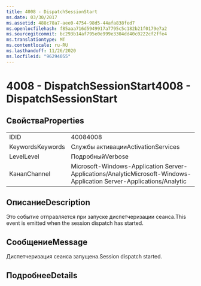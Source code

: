 ```yaml
---
title: 4008 - DispatchSessionStart
ms.date: 03/30/2017
ms.assetid: 488c78a7-aee0-4754-98d5-44afa838fed7
ms.openlocfilehash: f85aaa716d5949917a7795c5c182b21f0179e7a2
ms.sourcegitcommit: bc293b14af795e0e999e3304dd40c0222cf2ffe4
ms.translationtype: MT
ms.contentlocale: ru-RU
ms.lasthandoff: 11/26/2020
ms.locfileid: "96294055"
---
```

# <a name="4008---dispatchsessionstart"></a><span data-ttu-id="808f1-102">4008 - DispatchSessionStart</span><span class="sxs-lookup"><span data-stu-id="808f1-102">4008 - DispatchSessionStart</span></span>

## <a name="properties"></a><span data-ttu-id="808f1-103">Свойства</span><span class="sxs-lookup"><span data-stu-id="808f1-103">Properties</span></span>  
  
|||  
|-|-|  
|<span data-ttu-id="808f1-104">ID</span><span class="sxs-lookup"><span data-stu-id="808f1-104">ID</span></span>|<span data-ttu-id="808f1-105">4008</span><span class="sxs-lookup"><span data-stu-id="808f1-105">4008</span></span>|  
|<span data-ttu-id="808f1-106">Keywords</span><span class="sxs-lookup"><span data-stu-id="808f1-106">Keywords</span></span>|<span data-ttu-id="808f1-107">Службы активации</span><span class="sxs-lookup"><span data-stu-id="808f1-107">ActivationServices</span></span>|  
|<span data-ttu-id="808f1-108">Level</span><span class="sxs-lookup"><span data-stu-id="808f1-108">Level</span></span>|<span data-ttu-id="808f1-109">Подробный</span><span class="sxs-lookup"><span data-stu-id="808f1-109">Verbose</span></span>|  
|<span data-ttu-id="808f1-110">Канал</span><span class="sxs-lookup"><span data-stu-id="808f1-110">Channel</span></span>|<span data-ttu-id="808f1-111">Microsoft-Windows-Application Server-Applications/Analytic</span><span class="sxs-lookup"><span data-stu-id="808f1-111">Microsoft-Windows-Application Server-Applications/Analytic</span></span>|  
  
## <a name="description"></a><span data-ttu-id="808f1-112">Описание</span><span class="sxs-lookup"><span data-stu-id="808f1-112">Description</span></span>  

 <span data-ttu-id="808f1-113">Это событие отправляется при запуске диспетчеризации сеанса.</span><span class="sxs-lookup"><span data-stu-id="808f1-113">This event is emitted when the session dispatch has started.</span></span>  
  
## <a name="message"></a><span data-ttu-id="808f1-114">Сообщение</span><span class="sxs-lookup"><span data-stu-id="808f1-114">Message</span></span>  

 <span data-ttu-id="808f1-115">Диспетчеризация сеанса запущена.</span><span class="sxs-lookup"><span data-stu-id="808f1-115">Session dispatch started.</span></span>  
  
## <a name="details"></a><span data-ttu-id="808f1-116">Подробнее</span><span class="sxs-lookup"><span data-stu-id="808f1-116">Details</span></span>

